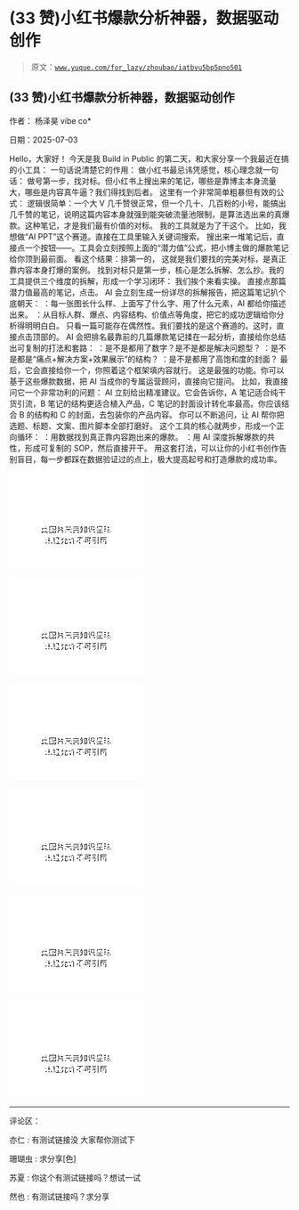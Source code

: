 # (33 赞)小红书爆款分析神器，数据驱动创作

> 原文：[`www.yuque.com/for_lazy/zhoubao/iatbvu5bp5pno501`](https://www.yuque.com/for_lazy/zhoubao/iatbvu5bp5pno501)

## (33 赞)小红书爆款分析神器，数据驱动创作

作者： 杨泽昊 vibe co*

日期：2025-07-03

Hello，大家好！ 今天是我 Build in Public 的第二天，和大家分享一个我最近在搞的小工具： 一句话说清楚它的作用：
做小红书最忌讳凭感觉，核心理念就一句话： 做号第一步，找对标。但小红书上搜出来的笔记，哪些是靠博主本身流量大，哪些是内容真牛逼？我们得找到后者。
这里有一个非常简单粗暴但有效的公式：
逻辑很简单：一个大 V 几千赞很正常，但一个几十、几百粉的小号，能搞出几千赞的笔记，说明这篇内容本身就强到能突破流量池限制，是算法选出来的真爆款。这种笔记，才是我们最有价值的对标。
我的工具就是为了干这个。 比如，我想做“AI PPT”这个赛道。直接在工具里输入关键词搜索。
搜出来一堆笔记后，直接点一个按钮——。工具会立刻按照上面的“潜力值”公式，把小博主做的爆款笔记给你顶到最前面。 看这个结果：排第一的，
这就是我们要找的完美对标，是真正靠内容本身打爆的案例。 找到对标只是第一步，核心是怎么拆解、怎么抄。我的工具提供三个维度的拆解，形成一个学习闭环：
我们挨个来看实操。 直接点那篇潜力值最高的笔记，点击。 AI 会立刻生成一份详尽的拆解报告，把这篇笔记扒个底朝天：
：每一张图长什么样、上面写了什么字、用了什么元素，AI 都给你描述出来。 ：从目标人群、爆点、内容结构、价值点等角度，把它的成功逻辑给你分析得明明白白。
只看一篇可能存在偶然性。我们要找的是这个赛道的。这时，直接点击顶部的。 AI 会把排名最靠前的几篇爆款笔记揉在一起分析，直接给你总结出可复制的打法和套路：
：是不是都用了数字？是不是都是解决问题型？ ：是不是都是“痛点+解决方案+效果展示”的结构？ ：是不是都用了高饱和度的封面？
最后，它会直接给你一个，你照着这个框架填内容就行。 这是最强的功能。你可以基于这些爆款数据，把 AI 当成你的专属运营顾问，直接向它提问。
比如，我直接问它一个非常功利的问题：
AI 立刻给出精准建议。它会告诉你，A 笔记适合纯干货引流，B 笔记的结构更适合植入产品，C 笔记的封面设计转化率最高。你应该结合 B 的结构和 C 的封面，去包装你的产品内容。
你可以不断追问，让 AI 帮你把选题、标题、文案、图片脚本全部打磨好。 这个工具的核心就两步，形成一个正向循环： ：用数据找到真正靠内容跑出来的爆款。
：用 AI 深度拆解爆款的共性，形成可复制的 SOP，然后直接开干。
用这套打法，可以让你的小红书创作告别盲目，每一步都踩在数据验证过的点上，极大提高起号和打造爆款的成功率。

![](img/827c4f28325407446d660f5113b49248.png "None")

![](img/1a5200133d9cea8e581b849ab57e7dbe.png "None")

![](img/749520c9113b72ae8600f2d6ae0aa0cc.png "None")

![](img/87586a3e0bee2fc2ce0a84a4a567347b.png "None")

![](img/806252957f2d5276921998fef3984529.png "None")

![](img/97d1c529bd44e4ec1fb4a4bfcd99e611.png "None")

* * *

评论区：

亦仁 : 有测试链接没 大家帮你测试下

珊瑚虫 : 求分享[色]

苏夏 : 你这个有测试链接吗？想试一试

然也 : 有测试链接吗？求分享
